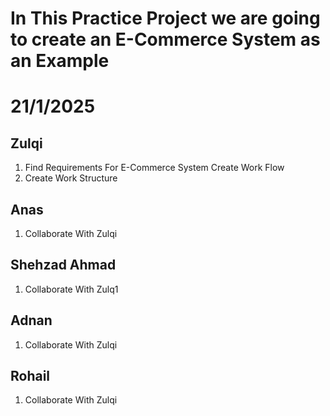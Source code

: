 # In This Practice Project we are going to create an E-Commerce System as an Example 

# 21/1/2025

## Zulqi
1. Find Requirements For E-Commerce System Create Work Flow 
2. Create Work Structure 

## Anas
1. Collaborate With Zulqi

## Shehzad Ahmad
1. Collaborate With Zulq1

## Adnan 
1. Collaborate With Zulqi

## Rohail 

1. Collaborate With Zulqi